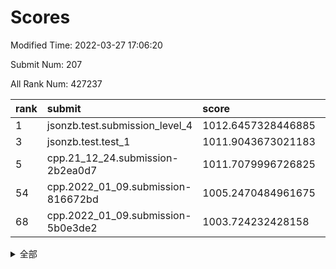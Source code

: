# Scores

Modified Time: 2022-03-27 17:06:20

Submit Num: 207

All Rank Num: 427237

| rank |               submit               |       score        |       sigma        | pk_num |
| :--- | :--------------------------------- | :----------------- | :----------------- | :----- |
| 1    | jsonzb.test.submission_level_4     | 1012.6457328446885 | 0.8355545076423655 | 8256   |
| 3    | jsonzb.test.test_1                 | 1011.9043673021183 | 0.7930327612238108 | 8257   |
| 5    | cpp.21_12_24.submission-2b2ea0d7   | 1011.7079996726825 | 0.7635035076523259 | 8256   |
| 54   | cpp.2022_01_09.submission-816672bd | 1005.2470484961675 | 0.7305759435072662 | 8252   |
| 68   | cpp.2022_01_09.submission-5b0e3de2 | 1003.724232428158  | 0.7170058057374255 | 8252   |


<details>
<summary>全部</summary>

| rank |                 submit                 |       score        |       sigma        | pk_num |
| :--- | :------------------------------------- | :----------------- | :----------------- | :----- |
| 1    | jsonzb.test.submission_level_4         | 1012.6457328446885 | 0.8355545076423655 | 8256   |
| 2    | gobigger.level_3.submission_level_3_2  | 1012.0222222808928 | 0.783225576664184  | 8258   |
| 3    | jsonzb.test.test_1                     | 1011.9043673021183 | 0.7930327612238108 | 8257   |
| 4    | gobigger.level_3.submission_level_3_8  | 1011.7680935794879 | 0.8016523041862651 | 8256   |
| 5    | cpp.21_12_24.submission-2b2ea0d7       | 1011.7079996726825 | 0.7635035076523259 | 8256   |
| 6    | gobigger.level_3.submission_level_3_30 | 1011.5742777665342 | 0.7975005623514513 | 8259   |
| 7    | gobigger.level_3.submission_level_3_19 | 1011.4162965447432 | 0.7837735443991805 | 8258   |
| 8    | gobigger.level_3.submission_level_3_15 | 1011.2958828924881 | 0.7686408778252853 | 8255   |
| 9    | gobigger.level_3.submission_level_3_6  | 1011.2512401572975 | 0.7908360845999136 | 8260   |
| 10   | gobigger.level_3.submission_level_3_3  | 1011.0983686393563 | 0.7580956295510384 | 8250   |
| 11   | gobigger.level_3.submission_level_3_11 | 1010.9418119514417 | 0.7563608294615561 | 8254   |
| 12   | gobigger.level_3.submission_level_3_31 | 1010.9359700747599 | 0.786634501377702  | 8254   |
| 13   | gobigger.level_3.submission_level_3_38 | 1010.8661090657198 | 0.7900428139327372 | 8257   |
| 14   | gobigger.level_3.submission_level_3_21 | 1010.7336959090188 | 0.7832944902280716 | 8256   |
| 15   | gobigger.level_3.submission_level_3_13 | 1010.6850963706015 | 0.7703815906939061 | 8257   |
| 16   | gobigger.level_3.submission_level_3_16 | 1010.6355694151082 | 0.7522671875334553 | 8262   |
| 17   | gobigger.level_3.submission_level_3_37 | 1010.6241105835576 | 0.7607978343115496 | 8259   |
| 18   | gobigger.level_3.submission_level_3_24 | 1010.6176532904013 | 0.7666699634567113 | 8257   |
| 19   | gobigger.level_3.submission_level_3_47 | 1010.603649663325  | 0.7468954164159278 | 8262   |
| 20   | gobigger.level_3.submission_level_3_48 | 1010.5386170626408 | 0.789127367701423  | 8258   |
| 21   | gobigger.level_3.submission_level_3_22 | 1010.5124916167529 | 0.7702598271662938 | 8253   |
| 22   | gobigger.level_3.submission_level_3_32 | 1010.4243362763883 | 0.7762511471498755 | 8257   |
| 23   | gobigger.level_3.submission_level_3_25 | 1010.3678189070756 | 0.745417984961758  | 8256   |
| 24   | gobigger.level_3.submission_level_3_41 | 1010.2011326056685 | 0.7550082652035977 | 8259   |
| 25   | gobigger.level_3.submission_level_3_10 | 1010.1801736522194 | 0.7508359475435827 | 8262   |
| 26   | gobigger.level_3.submission_level_3_33 | 1010.1575611523957 | 0.7621384806257547 | 8253   |
| 27   | gobigger.level_3.submission_level_3_4  | 1010.1400743959381 | 0.7619927538957811 | 8256   |
| 28   | gobigger.level_3.submission_level_3_39 | 1010.0673454004235 | 0.7727552750471545 | 8254   |
| 29   | gobigger.level_3.submission_level_3_44 | 1010.0550647034    | 0.7725228880175635 | 8258   |
| 30   | gobigger.level_3.submission_level_3_0  | 1009.9896968524664 | 0.763882127338732  | 8256   |
| 31   | gobigger.level_3.submission_level_3_45 | 1009.9086947488287 | 0.7576789535121188 | 8254   |
| 32   | gobigger.level_3.submission_level_3_42 | 1009.876526974191  | 0.7377490744631805 | 8255   |
| 33   | gobigger.level_3.submission_level_3_43 | 1009.8578570089845 | 0.7609395357306986 | 8257   |
| 34   | gobigger.level_3.submission_level_3_26 | 1009.8474907755717 | 0.7559657537817983 | 8257   |
| 35   | gobigger.level_3.submission_level_3_9  | 1009.8420697975386 | 0.7673905835878756 | 8257   |
| 36   | gobigger.level_3.submission_level_3_7  | 1009.7460429790725 | 0.760527824593852  | 8256   |
| 37   | gobigger.level_3.submission_level_3_17 | 1009.7429616513456 | 0.7490978332815241 | 8257   |
| 38   | gobigger.level_3.submission_level_3_29 | 1009.6138651097193 | 0.7484704447590282 | 8255   |
| 39   | gobigger.level_3.submission_level_3_1  | 1009.5838287440007 | 0.753596232952256  | 8252   |
| 40   | gobigger.level_3.submission_level_3_5  | 1009.4920475533287 | 0.740236503566626  | 8251   |
| 41   | gobigger.level_3.submission_level_3_36 | 1009.4602199277905 | 0.7453977457070171 | 8262   |
| 42   | gobigger.level_3.submission_level_3_49 | 1009.4532741736922 | 0.763249776409536  | 8257   |
| 43   | gobigger.level_3.submission_level_3_35 | 1009.270568845388  | 0.7355879290523772 | 8256   |
| 44   | gobigger.level_3.submission_level_3_34 | 1009.1973837255755 | 0.755185393952376  | 8259   |
| 45   | gobigger.level_3.submission_level_3_23 | 1009.0816847204587 | 0.7309874789347321 | 8254   |
| 46   | gobigger.level_3.submission_level_3_18 | 1009.0472211159152 | 0.7662077328333824 | 8251   |
| 47   | gobigger.level_3.submission_level_3_27 | 1009.0011326688431 | 0.7556390496580846 | 8257   |
| 48   | gobigger.level_3.submission_level_3_28 | 1008.9407012200031 | 0.7439866892360945 | 8257   |
| 49   | gobigger.level_3.submission_level_3_20 | 1008.9346119947714 | 0.7542740275404877 | 8255   |
| 50   | gobigger.level_3.submission_level_3_14 | 1008.8974688006954 | 0.7448260123974465 | 8252   |
| 51   | gobigger.level_3.submission_level_3_46 | 1008.6930509903468 | 0.7611902963378765 | 8251   |
| 52   | gobigger.level_3.submission_level_3_40 | 1008.6871641480403 | 0.739117673019302  | 8253   |
| 53   | gobigger.level_3.submission_level_3_12 | 1008.509743094419  | 0.7456163697539031 | 8253   |
| 54   | cpp.2022_01_09.submission-816672bd     | 1005.2470484961675 | 0.7305759435072662 | 8252   |
| 55   | gobigger.level_1.submission_level_1_2  | 1005.1614454977682 | 0.7178835734773964 | 8262   |
| 56   | gobigger.level_1.submission_level_1_23 | 1005.0870172759137 | 0.7179473061160869 | 8252   |
| 57   | gobigger.level_1.submission_level_1_8  | 1004.4317869120952 | 0.721491608651785  | 8254   |
| 58   | gobigger.level_1.submission_level_1_9  | 1004.4285479930682 | 0.7217667877450514 | 8253   |
| 59   | gobigger.level_1.submission_level_1_5  | 1004.3451368800279 | 0.7245907484606018 | 8258   |
| 60   | gobigger.level_1.submission_level_1_24 | 1003.9873510922152 | 0.7267205829312542 | 8255   |
| 61   | gobigger.level_1.submission_level_1_48 | 1003.9311765900079 | 0.7218207535818291 | 8252   |
| 62   | gobigger.level_1.submission_level_1_44 | 1003.9278628468631 | 0.7056587785846572 | 8255   |
| 63   | gobigger.level_1.submission_level_1_7  | 1003.8496269068563 | 0.7100793781871207 | 8258   |
| 64   | gobigger.level_1.submission_level_1_20 | 1003.8264496898709 | 0.7157348189035344 | 8258   |
| 65   | gobigger.level_1.submission_level_1_30 | 1003.752698568768  | 0.7182750988540804 | 8253   |
| 66   | gobigger.level_1.submission_level_1_45 | 1003.7388302250481 | 0.7114771388919137 | 8259   |
| 67   | gobigger.level_1.submission_level_1_41 | 1003.7340366122429 | 0.7332864436870223 | 8259   |
| 68   | cpp.2022_01_09.submission-5b0e3de2     | 1003.724232428158  | 0.7170058057374255 | 8252   |
| 69   | gobigger.level_1.submission_level_1_46 | 1003.6850350518883 | 0.7094264398612037 | 8254   |
| 70   | gobigger.level_1.submission_level_1_19 | 1003.6383255644909 | 0.7261653854173865 | 8259   |
| 71   | gobigger.level_1.submission_level_1_18 | 1003.6124446157114 | 0.7164197237159787 | 8256   |
| 72   | gobigger.level_1.submission_level_1_49 | 1003.5953145016048 | 0.7421712613014751 | 8253   |
| 73   | gobigger.level_1.submission_level_1_13 | 1003.5048479445437 | 0.7130464382739419 | 8253   |
| 74   | gobigger.level_1.submission_level_1_43 | 1003.4900151314039 | 0.706086181983957  | 8261   |
| 75   | gobigger.level_1.submission_level_1_6  | 1003.466011909746  | 0.7167731578121268 | 8257   |
| 76   | gobigger.level_1.submission_level_1_22 | 1003.420340853486  | 0.721224860458547  | 8254   |
| 77   | gobigger.level_1.submission_level_1_32 | 1003.4137051513071 | 0.7292090985110634 | 8252   |
| 78   | gobigger.level_1.submission_level_1_47 | 1003.4062258210099 | 0.7311840331581835 | 8263   |
| 79   | gobigger.level_1.submission_level_1_36 | 1003.256574586299  | 0.7239946390603761 | 8254   |
| 80   | gobigger.level_1.submission_level_1_15 | 1003.2447068386931 | 0.7172768424760375 | 8255   |
| 81   | gobigger.level_1.submission_level_1_31 | 1003.20846110597   | 0.7118678271515718 | 8260   |
| 82   | gobigger.level_1.submission_level_1_12 | 1003.198231295925  | 0.7147067220906927 | 8258   |
| 83   | gobigger.level_1.submission_level_1_35 | 1003.0954216763809 | 0.7259017958590017 | 8255   |
| 84   | gobigger.level_1.submission_level_1_37 | 1003.0824618951934 | 0.7021796808332994 | 8255   |
| 85   | gobigger.level_1.submission_level_1_38 | 1002.9348682418209 | 0.7169344155237715 | 8260   |
| 86   | gobigger.level_1.submission_level_1_33 | 1002.9127970812934 | 0.7252287304271391 | 8255   |
| 87   | gobigger.level_1.submission_level_1_39 | 1002.8972674992428 | 0.7145867567146047 | 8252   |
| 88   | gobigger.level_1.submission_level_1_16 | 1002.8829354253392 | 0.7140587146543149 | 8261   |
| 89   | gobigger.level_1.submission_level_1_0  | 1002.8801284615896 | 0.7127572560314113 | 8259   |
| 90   | gobigger.level_1.submission_level_1_4  | 1002.8562537574416 | 0.7177403846056252 | 8257   |
| 91   | gobigger.level_1.submission_level_1_3  | 1002.6977051776781 | 0.7114420219967199 | 8254   |
| 92   | gobigger.level_1.submission_level_1_29 | 1002.6721614972726 | 0.7185318150214859 | 8257   |
| 93   | gobigger.level_1.submission_level_1_25 | 1002.6711841638803 | 0.7031317796996043 | 8254   |
| 94   | gobigger.level_1.submission_level_1_1  | 1002.6081570555568 | 0.7126970363069585 | 8253   |
| 95   | gobigger.level_1.submission_level_1_21 | 1002.5783703004074 | 0.7181866173214321 | 8252   |
| 96   | gobigger.level_1.submission_level_1_34 | 1002.5243097132785 | 0.7087681585936324 | 8256   |
| 97   | gobigger.level_1.submission_level_1_40 | 1002.4533158868115 | 0.7184187317536946 | 8253   |
| 98   | gobigger.level_1.submission_level_1_10 | 1002.3503374624463 | 0.7027602934031713 | 8257   |
| 99   | gobigger.level_1.submission_level_1_26 | 1002.3065356069113 | 0.7174937141512617 | 8255   |
| 100  | gobigger.level_1.submission_level_1_17 | 1002.3010718667011 | 0.7118763232909817 | 8257   |
| 101  | gobigger.level_1.submission_level_1_27 | 1002.2850245705697 | 0.6988734357067611 | 8259   |
| 102  | gobigger.level_1.submission_level_1_42 | 1002.2768060978009 | 0.7182256975899141 | 8258   |
| 103  | gobigger.level_1.submission_level_1_28 | 1002.1856108648678 | 0.7092013751185585 | 8261   |
| 104  | gobigger.level_1.submission_level_1_14 | 1002.152264054442  | 0.71915740333758   | 8255   |
| 105  | gobigger.level_1.submission_level_1_11 | 1001.9674130552107 | 0.7147411578920101 | 8254   |
| 106  | gobigger.random.submission_random_44   | 997.3314782380081  | 0.7078252577912977 | 8253   |
| 107  | gobigger.random.submission_random_16   | 997.1716041419241  | 0.7026386884368268 | 8260   |
| 108  | gobigger.random.submission_random_19   | 997.1405476642096  | 0.7140521229386437 | 8260   |
| 109  | gobigger.random.submission_random_36   | 997.1322391191837  | 0.72123402437862   | 8255   |
| 110  | gobigger.random.submission_random_49   | 997.1106413096386  | 0.7134126620729112 | 8261   |
| 111  | gobigger.random.submission_random_41   | 997.100738559582   | 0.7134984717869405 | 8259   |
| 112  | gobigger.random.submission_random_20   | 997.0501271168331  | 0.7196058191101045 | 8260   |
| 113  | gobigger.random.submission_random_12   | 996.9980292641354  | 0.7113180148225595 | 8253   |
| 114  | gobigger.random.submission_random_30   | 996.771267229874   | 0.6979837693483157 | 8250   |
| 115  | gobigger.random.submission_random_24   | 996.7211519117051  | 0.7035192366594669 | 8254   |
| 116  | gobigger.random.submission_random_26   | 996.6715687145914  | 0.7127517340263967 | 8255   |
| 117  | gobigger.random.submission_random_48   | 996.6285036865784  | 0.7110230165964176 | 8251   |
| 118  | gobigger.random.submission_random_11   | 996.4705071414626  | 0.7267871479763235 | 8258   |
| 119  | gobigger.random.submission_random_35   | 996.4460193918753  | 0.7144758020668325 | 8251   |
| 120  | gobigger.random.submission_random_2    | 996.4083368583164  | 0.7058564850867289 | 8257   |
| 121  | gobigger.random.submission_random_8    | 996.3645527720738  | 0.7045086553443158 | 8256   |
| 122  | gobigger.random.submission_random_27   | 996.307735079181   | 0.7025797486549249 | 8260   |
| 123  | gobigger.random.submission_random_13   | 996.297009408003   | 0.7193853924036384 | 8256   |
| 124  | gobigger.random.submission_random_0    | 996.2682386996497  | 0.7098059710646978 | 8256   |
| 125  | gobigger.random.submission_random_9    | 996.2597927327897  | 0.7038402324846502 | 8252   |
| 126  | gobigger.random.submission_random_21   | 996.197992618368   | 0.7049460247104633 | 8254   |
| 127  | gobigger.random.submission_random_31   | 996.1137064472514  | 0.703520635498012  | 8252   |
| 128  | gobigger.random.submission_random_18   | 996.0651685926383  | 0.716498395683531  | 8253   |
| 129  | gobigger.random.submission_random_5    | 996.039842533879   | 0.7221837968269463 | 8258   |
| 130  | gobigger.random.submission_random_39   | 995.9959283785998  | 0.7105625877083125 | 8248   |
| 131  | gobigger.random.submission_random_6    | 995.9349569651429  | 0.7212651302352177 | 8252   |
| 132  | gobigger.random.submission_random_15   | 995.8838433912265  | 0.7101184739675532 | 8255   |
| 133  | gobigger.random.submission_random_7    | 995.8109599464385  | 0.716802153967092  | 8255   |
| 134  | gobigger.random.submission_random_45   | 995.7889993103505  | 0.711005770746166  | 8255   |
| 135  | gobigger.random.submission_random_32   | 995.7790715984321  | 0.7088796367895943 | 8260   |
| 136  | gobigger.random.submission_random_17   | 995.7635426032072  | 0.7246882283153139 | 8258   |
| 137  | gobigger.random.submission_random_43   | 995.732809087365   | 0.7181387345511282 | 8258   |
| 138  | gobigger.random.submission_random_38   | 995.6249577293986  | 0.7205026865867092 | 8257   |
| 139  | gobigger.random.submission_random_34   | 995.6196301014725  | 0.7177196518582076 | 8255   |
| 140  | gobigger.random.submission_random_46   | 995.550922797467   | 0.7227668675548882 | 8252   |
| 141  | gobigger.random.submission_random_47   | 995.4761299775316  | 0.6947890978965361 | 8256   |
| 142  | gobigger.random.submission_random_33   | 995.4688273945528  | 0.7032884653285836 | 8252   |
| 143  | gobigger.random.submission_random_4    | 995.4607085143416  | 0.7086865537030459 | 8258   |
| 144  | gobigger.random.submission_random_40   | 995.4232816252517  | 0.720647046615119  | 8257   |
| 145  | gobigger.random.submission_random_29   | 995.3585648739665  | 0.7057267273108631 | 8256   |
| 146  | gobigger.random.submission_random_23   | 995.1851496529389  | 0.7141689299211311 | 8249   |
| 147  | gobigger.random.submission_random_42   | 995.1683664903028  | 0.717785156943567  | 8254   |
| 148  | gobigger.random.submission_random_14   | 995.1557140785577  | 0.7189632146104938 | 8255   |
| 149  | gobigger.random.submission_random_10   | 995.0912927760099  | 0.7228707157730362 | 8258   |
| 150  | gobigger.random.submission_random_28   | 995.0660577408411  | 0.7195287261782738 | 8259   |
| 151  | gobigger.random.submission_random_3    | 995.0400495681296  | 0.7174053712920893 | 8253   |
| 152  | gobigger.random.submission_random_37   | 994.8514171514278  | 0.7072833197155192 | 8255   |
| 153  | gobigger.random.submission_random_22   | 994.7449949354888  | 0.7120027616802314 | 8260   |
| 154  | gobigger.random.submission_random_1    | 994.7348271259688  | 0.7047730757397019 | 8257   |
| 155  | gobigger.level_2.submission_level_2_27 | 994.7176722918789  | 0.7219944178951586 | 8256   |
| 156  | gobigger.random.submission_random_25   | 994.5820984131093  | 0.736808257524978  | 8257   |
| 157  | gobigger.level_2.submission_level_2_43 | 994.4134836558302  | 0.7279091762137139 | 8256   |
| 158  | gobigger.level_2.submission_level_2_12 | 993.6420550436392  | 0.7401818909346949 | 8259   |
| 159  | gobigger.level_2.submission_level_2_29 | 993.603052144816   | 0.7237375127302148 | 8257   |
| 160  | gobigger.level_2.submission_level_2_13 | 993.5808847546948  | 0.7367253949563044 | 8254   |
| 161  | gobigger.level_2.submission_level_2_9  | 993.4724140836181  | 0.7298445859197157 | 8258   |
| 162  | gobigger.level_2.submission_level_2_46 | 993.3557766258224  | 0.7430826570684768 | 8256   |
| 163  | gobigger.level_2.submission_level_2_19 | 993.1932964117269  | 0.7323694553461993 | 8258   |
| 164  | gobigger.level_2.submission_level_2_11 | 993.111401311545   | 0.7467370607459077 | 8250   |
| 165  | gobigger.level_2.submission_level_2_41 | 993.1029375384652  | 0.7449366950296189 | 8253   |
| 166  | gobigger.level_2.submission_level_2_18 | 993.082768070979   | 0.736329183359216  | 8257   |
| 167  | gobigger.level_2.submission_level_2_45 | 992.857612250222   | 0.749563095600533  | 8256   |
| 168  | gobigger.level_2.submission_level_2_44 | 992.796622786134   | 0.7392733728744177 | 8259   |
| 169  | gobigger.level_2.submission_level_2_24 | 992.6822812602076  | 0.7374527707053128 | 8255   |
| 170  | gobigger.level_2.submission_level_2_35 | 992.6289482467623  | 0.7502117526704738 | 8246   |
| 171  | gobigger.level_2.submission_level_2_30 | 992.603493277218   | 0.746538227276809  | 8253   |
| 172  | gobigger.level_2.submission_level_2_6  | 992.4936390058772  | 0.7441860813520198 | 8253   |
| 173  | gobigger.level_2.submission_level_2_21 | 992.4090935679694  | 0.7422380366670578 | 8255   |
| 174  | gobigger.level_2.submission_level_2_48 | 992.3741762808531  | 0.7512620412013651 | 8253   |
| 175  | gobigger.level_2.submission_level_2_2  | 992.2959241355469  | 0.7452748939974856 | 8259   |
| 176  | gobigger.level_2.submission_level_2_38 | 992.2305175706865  | 0.7442839163849572 | 8255   |
| 177  | gobigger.level_2.submission_level_2_10 | 992.1227164704254  | 0.7303362313435455 | 8256   |
| 178  | gobigger.level_2.submission_level_2_0  | 992.0724689707017  | 0.7582085474850727 | 8258   |
| 179  | gobigger.level_2.submission_level_2_22 | 992.0457967613662  | 0.7463571011834261 | 8258   |
| 180  | gobigger.level_2.submission_level_2_32 | 992.0061089279382  | 0.7341249358569796 | 8253   |
| 181  | gobigger.level_2.submission_level_2_42 | 991.997009799463   | 0.7328281487837156 | 8253   |
| 182  | gobigger.level_2.submission_level_2_8  | 991.9684287983557  | 0.7483679311769811 | 8253   |
| 183  | gobigger.level_2.submission_level_2_5  | 991.9409286399796  | 0.7465608004296335 | 8256   |
| 184  | gobigger.level_2.submission_level_2_15 | 991.9315231814588  | 0.7216676352805743 | 8256   |
| 185  | gobigger.level_2.submission_level_2_25 | 991.8717411875961  | 0.7553978013729102 | 8262   |
| 186  | gobigger.level_2.submission_level_2_16 | 991.8529263578363  | 0.7412551162100358 | 8258   |
| 187  | gobigger.level_2.submission_level_2_20 | 991.8511217947101  | 0.7579943472027497 | 8258   |
| 188  | gobigger.level_2.submission_level_2_26 | 991.8156319405651  | 0.7600354957217896 | 8255   |
| 189  | gobigger.level_2.submission_level_2_36 | 991.787549606557   | 0.7654908925337446 | 8258   |
| 190  | gobigger.level_2.submission_level_2_14 | 991.7397409043515  | 0.7257512982289999 | 8255   |
| 191  | gobigger.level_2.submission_level_2_1  | 991.5743354007888  | 0.7398002529828017 | 8255   |
| 192  | gobigger.level_2.submission_level_2_47 | 991.5281028275177  | 0.7342304034058457 | 8258   |
| 193  | gobigger.level_2.submission_level_2_17 | 991.5085865006467  | 0.7441949271683794 | 8256   |
| 194  | gobigger.level_2.submission_level_2_28 | 991.4578892974882  | 0.7611677835362856 | 8257   |
| 195  | gobigger.level_2.submission_level_2_37 | 991.4386719287672  | 0.7655530847075197 | 8257   |
| 196  | gobigger.level_2.submission_level_2_49 | 991.4132000304272  | 0.7499269138743523 | 8255   |
| 197  | gobigger.level_2.submission_level_2_4  | 991.3747985181188  | 0.7569523113953784 | 8257   |
| 198  | gobigger.level_2.submission_level_2_23 | 991.1134047447289  | 0.7544145672116005 | 8260   |
| 199  | gobigger.level_2.submission_level_2_31 | 991.0927161529731  | 0.7537066297315654 | 8254   |
| 200  | gobigger.level_2.submission_level_2_33 | 991.0778735474207  | 0.7404858702095213 | 8258   |
| 201  | gobigger.level_2.submission_level_2_39 | 991.0194139415919  | 0.747282316174521  | 8253   |
| 202  | gobigger.level_2.submission_level_2_7  | 990.9264285574736  | 0.7685717793649806 | 8252   |
| 203  | gobigger.level_2.submission_level_2_3  | 990.8013822801605  | 0.7402815190753993 | 8254   |
| 204  | gobigger.level_2.submission_level_2_40 | 990.6423687877659  | 0.7541808819318281 | 8256   |
| 205  | gobigger.level_2.submission_level_2_34 | 990.582033980085   | 0.7562671609112194 | 8255   |
| 206  | gobigger.none.submission_none_0        | 976.7144274312458  | 1.3673950660907157 | 8252   |
| 207  | gobigger.none.submission_none_1        | 976.0067957509466  | 1.5121347905051064 | 8257   |

</details>